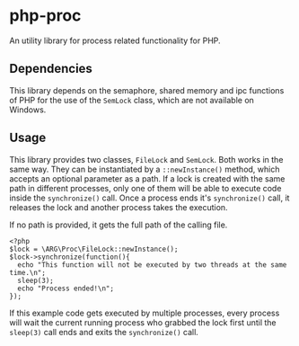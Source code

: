 # php-proc
An utility library for process related functionality for PHP.

## Dependencies
This library depends on the semaphore, shared memory and ipc functions of PHP for the use of the `SemLock` class, which are not available on Windows.

## Usage
This library provides two classes, `FileLock` and `SemLock`. Both works in the same way. They can be instantiated by a `::newInstance()` method,
which accepts an optional parameter as a path. If a lock is created with the same path in different processes, only one of them will be able to execute code
inside the `synchronize()` call. Once a process ends it's `synchronize()` call, it releases the lock and another process takes the execution.

If no path is provided, it gets the full path of the calling file.
```
<?php
$lock = \ARG\Proc\FileLock::newInstance();
$lock->synchronize(function(){
  echo "This function will not be executed by two threads at the same time.\n";
  sleep(3);
  echo "Process ended!\n";
});
```
If this example code gets executed by multiple processes, every process will wait the current running process who grabbed the lock first
until the `sleep(3)` call ends and exits the `synchronize()` call.
